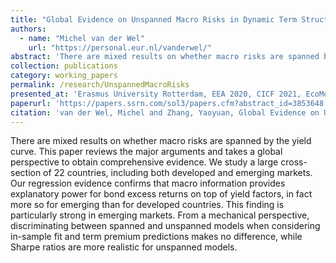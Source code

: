 ```yaml
---
title: "Global Evidence on Unspanned Macro Risks in Dynamic Term Structure Model"
authors:
  - name: "Michel van der Wel"
    url: "https://personal.eur.nl/vanderwel/"
abstract: 'There are mixed results on whether macro risks are spanned by the yield curve. This paper reviews the major arguments and takes a global perspective to obtain comprehensive evidence. We study a large cross-section of 22 countries, including both developed and emerging markets. Our regression evidence confirms that macro information provides explanatory power for bond excess returns on top of yield factors, in fact more so for emerging than for developed countries. This finding is particularly strong in emerging markets. From a mechanical perspective, discriminating between spanned and unspanned models when considering in-sample fit and term premium predictions makes no difference, while Sharpe ratios are more realistic for unspanned models.'
collection: publications
category: working_papers
permalink: /research/UnspannedMacroRisks
presented_at: 'Erasmus University Rotterdam, EEA 2020, CICF 2021, EcoMod 2021, SoFiE 2022*'
paperurl: 'https://papers.ssrn.com/sol3/papers.cfm?abstract_id=3853648'
citation: 'van der Wel, Michel and Zhang, Yaoyuan, Global Evidence on Unspanned Macro Risks in Dynamic Term Structure Models (May 20, 2022). Available at SSRN: https://ssrn.com/abstract=3853648 or http://dx.doi.org/10.2139/ssrn.3853648'
---
```


There are mixed results on whether macro risks are spanned by the yield curve. This paper reviews the major arguments and takes a global perspective to obtain comprehensive evidence. We study a large cross-section of 22 countries, including both developed and emerging markets. Our regression evidence confirms that macro information provides explanatory power for bond excess returns on top of yield factors, in fact more so for emerging than for developed countries. This finding is particularly strong in emerging markets. From a mechanical perspective, discriminating between spanned and unspanned models when considering in-sample fit and term premium predictions makes no difference, while Sharpe ratios are more realistic for unspanned models.

